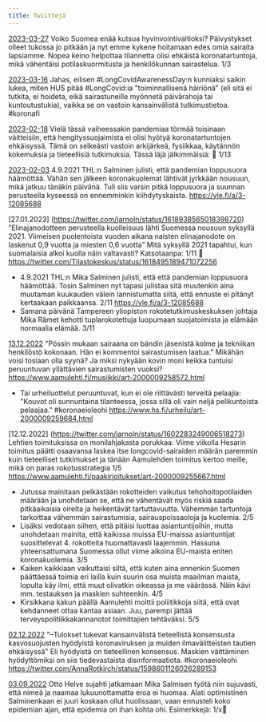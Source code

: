 ```yaml
---
title: Twiittejä
---
```




[2023-03-27](https://twitter.com/jarnoln/status/1640311313132838913)
Voiko Suomea enää kutsua hyvinvointivaltioksi?
Päivystykset olleet tukossa jo pitkään ja nyt emme kykene hoitamaan edes omia sairaita lapsiamme. 
Nopea keino helpottaa tilannetta olisi ehkäistä koronatartuntoja, mikä vähentäisi potilaskuormitusta ja henkilökunnan sairastelua. 1/3


[2023-03-16](https://twitter.com/jarnoln/status/1636284493920100356)
Jahas, eilisen #LongCovidAwarenessDay:n kunniaksi saikin lukea, miten HUS pitää #LongCovid:ia "toiminnallisenä häiriönä" (eli sitä ei tutkita, ei hoideta, eikä sairastuneille myönnetä päivärahoja tai kuntoutustukia), vaikka se on vastoin kansainvälistä tutkimustietoa. #koronafi


[2023-02-18](https://twitter.com/jarnoln/status/1626993238996316160)
Vielä tässä vaiheessakin pandemiaa törmää toisinaan väitteisiin, että hengityssuojaimista ei olisi hyötyä koronatartuntojen ehkäisyssä. Tämä on selkeästi vastoin arkijärkeä, fysiikkaa, käytännön kokemuksia ja tieteellisiä tutkimuksia. Tässä läjä jälkimmäisiä: 🧵
1/13

[2023-02-03](https://twitter.com/jarnoln/status/1621552728081108992)
4.9.2021 THL:n Salminen julisti, että pandemian loppusuora häämöttää. Vähän sen jälkeen koronakuolemat lähtivät jyrkkään nousuun, mikä jatkuu tänäkin päivänä. Tuli siis varsin pitkä loppusuora ja suunnan perusteella kyseessä on ennemminkin kiihdytyskaista.
https://yle.fi/a/3-12085688

[27.01.2023] (https://twitter.com/jarnoln/status/1618938565018398720)
”Elinajanodotteen perusteella kuolleisuus lähti Suomessa nousuun syksyllä 2021. Viimeisen puolentoista vuoden aikana naisten elinajanodote on laskenut 0,9 vuotta ja miesten 0,6 vuotta”
Mitä syksyllä 2021 tapahtui, kun suomalaisia alkoi kuolla näin valtavasti? Katsotaanpa: 1/11 🧵
https://twitter.com/Tilastokeskus/status/1618495189471072256
* 4.9.2021 THL:n Mika Salminen julisti, että että pandemian loppusuora häämöttää. Tosin Salminen nyt tapasi julistaa sitä muutenkin aina muutaman kuukauden välein lannistumatta siitä, että ennuste ei pitänyt kertaakaan paikkaansa. 2/11
https://yle.fi/a/3-12085688
* Samana päivänä Tampereen yliopiston rokotetutkimuskeskuksen johtaja Mika Rämet kehotti tuplarokotettuja luopumaan suojatoimista ja elämään normaalia elämää. 3/11

[13.12.2022](https://twitter.com/jarnoln/status/1602310169588817921) "Pössin mukaan sairaana on bändin jäsenistä kolme ja tekniikan henkilöstö kokonaan. Hän ei kommentoi sairastumisen laatua." Mikähän voisi tosiaan olla syynä? Ja miksi nykyään kovin moni keikka tuntuisi peruuntuvan yllättävien sairastumisten vuoksi? https://www.aamulehti.fi/musiikki/art-2000009258572.html
* Tai urheiluottelut peruuntuvat, kun ei ole riittävästi terveitä pelaajia: "Kouvot oli sunnuntaina tilanteessa, jossa sillä oli vain neljä pelikuntoista pelaajaa."  #koronaeioleohi https://www.hs.fi/urheilu/art-2000009259684.html

[12.12.2022] (https://twitter.com/jarnoln/status/1602283249006518273) Lehtien toimituksissa on monilahjakasta porukkaa: Viime viikolla Hesarin toimitus päätti osaavansa laskea itse longcovid-sairaiden määrän paremmin kuin tieteelliset tutkimukset ja tänään Aamulehden toimitus kertoo meille, mikä on paras rokotusstrategia 1/5 https://www.aamulehti.fi/paakirjoitukset/art-2000009255667.html
* Jutussa mainitaan pelkästään rokotteiden vaikutus tehohoitopotilaiden määrään ja unohdetaan se, että ne vähentävät myös riskiä saada pitkäaikaisia oireita ja heikentävät tartuttavuutta. Vähemmän tartuntoja tarkoittaa vähemmän sairastumisia, sairauspoissaoloja ja kuolemia. 2/5
* Lisäksi vedotaan siihen, että pitäisi luottaa asiantuntijoihin, mutta unohdetaan mainita, että  kaikissa muissa EU-maissa asiantuntijat suosittelevat 4. rokotteita huomattavasti laajemmin. Hassuna yhteensattumana Suomessa ollut viime aikoina EU-maista eniten koronakuolemia. 3/5
* Kaiken kaikkiaan vaikuttaisi siltä, että kuten aina ennenkin Suomen päättäessä toimia eri lailla kuin suurin osa muista maailman maista, lopulta käy ilmi, että muut olivatkin oikeassa ja me väärässä. Näin kävi mm. testauksen ja maskien suhteenkin. 4/5
* Kirsikkana kakun päällä Aamulehti moittii poliitikkoja siitä, että ovat kehdanneet ottaa kantaa asiaan. Juu, parempi jättää terveyspolitiikkakannanotot toimittajien tehtäväksi. 5/5

[02.12.2022](https://twitter.com/jarnoln/status/1598643354752925696) "–Tulokset tukevat kansainvälistä tieteellistä konsensusta kasvosuojusten hyödyistä koronaviruksen ja muiden ilmavälitteisten tautien ehkäisyssä" Eli hyödyistä on tieteellinen konsensus. Maskien väittäminen hyödyttömiksi on siis tiedevastaista disinformaatiota. #koronaeioleohi https://twitter.com/AnnaRotkirch/status/1598601126026289153

[03.09.2022](https://twitter.com/jarnoln/status/1575905486993440769)
Otto Helve sujahti jatkamaan Mika Salmisen työtä niin sujuvasti, että nimeä ja naamaa lukuunottamatta eroa ei huomaa. Alati optimistinen Salminenkaan ei juuri koskaan ollut huolissaan, vaan ennusteli koko epidemian ajan, että epidemia on ihan kohta ohi. Esimerkkejä: 1/x🧵
